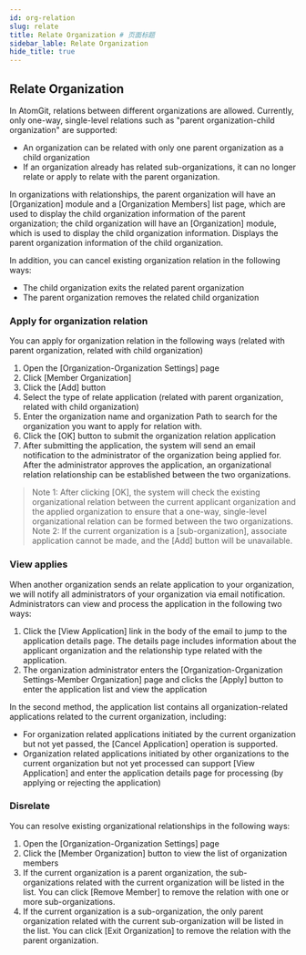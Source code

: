 ```yaml
---
id: org-relation
slug: relate
title: Relate Organization # 页面标题
sidebar_lable: Relate Organization
hide_title: true
---
```


## Relate Organization

In AtomGit, relations between different organizations are allowed. Currently, only one-way, single-level relations such as "parent organization-child organization" are supported:

- An organization can be related with only one parent organization as a child organization
- If an organization already has related sub-organizations, it can no longer relate or apply to relate with the parent organization.

In organizations with relationships, the parent organization will have an [Organization] module and a [Organization Members] list page, which are used to display the child organization information of the parent organization; the child organization will have an [Organization] module, which is used to display the child organization information. Displays the parent organization information of the child organization.

In addition, you can cancel existing organization relation in the following ways:

- The child organization exits the related parent organization
- The parent organization removes the related child organization

### Apply for organization relation

You can apply for organization relation in the following ways (related with parent organization, related with child organization)

1. Open the [Organization-Organization Settings] page
2. Click [Member Organization]
3. Click the [Add] button
4. Select the type of relate application (related with parent organization, related with child organization)
5. Enter the organization name and organization Path to search for the organization you want to apply for relation with.
6. Click the [OK] button to submit the organization relation application
7. After submitting the application, the system will send an email notification to the administrator of the organization being applied for. After the administrator approves the application, an organizational relation relationship can be established between the two organizations.

> Note 1: After clicking [OK], the system will check the existing organizational relation between the current applicant organization and the applied organization to ensure that a one-way, single-level organizational relation can be formed between the two organizations.
> Note 2: If the current organization is a [sub-organization], associate application cannot be made, and the [Add] button will be unavailable.

### View applies

When another organization sends an relate application to your organization, we will notify all administrators of your organization via email notification. Administrators can view and process the application in the following two ways:

1. Click the [View Application] link in the body of the email to jump to the application details page. The details page includes information about the applicant organization and the relationship type related with the application.
2. The organization administrator enters the [Organization-Organization Settings-Member Organization] page and clicks the [Apply] button to enter the application list and view the application

In the second method, the application list contains all organization-related applications related to the current organization, including:

- For organization related applications initiated by the current organization but not yet passed, the [Cancel Application] operation is supported.
- Organization related applications initiated by other organizations to the current organization but not yet processed can support [View Application] and enter the application details page for processing (by applying or rejecting the application)

### Disrelate

You can resolve existing organizational relationships in the following ways:

1. Open the [Organization-Organization Settings] page
2. Click the [Member Organization] button to view the list of organization members
3. If the current organization is a parent organization, the sub-organizations related with the current organization will be listed in the list. You can click [Remove Member] to remove the relation with one or more sub-organizations.
4. If the current organization is a sub-organization, the only parent organization related with the current sub-organization will be listed in the list. You can click [Exit Organization] to remove the relation with the parent organization.
